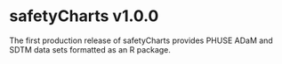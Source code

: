 # safetyCharts v1.0.0

The first production release of safetyCharts provides PHUSE ADaM and SDTM data sets formatted as an R package. 
